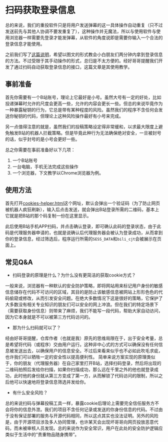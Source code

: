 # 扫码获取登录信息

总的来说，我们的重投软件只是将用户发送弹幕的这一具体操作自动重复（只不过发送前先与其他人协调不要发重复了），这种操作并无魔法，所以与使用软件与使用浏览器一样需要先登录才能发弹幕，从软件的角度说即是需要你输入一个合法的登录信息才能使用。

之前我们写了[这篇说明](https://github.com/Dark-Sword-22/danmuG/blob/main/misc/如何获取模拟登录的ID信息.md)，希望以图文的形式教会小白朋友们两分钟内拿到登录信息的方法。不过受限于其手动操作的形式，总归是不太方便的。经好哥哥提醒我们开发了通过扫码自动获取登录信息的接口，这篇文章是其使用教学。

## 事前准备

首先你需要有一个B站账号，理论上它最好是小号。虽然大号有一定的好处，比如投递弹幕时允许的尺度会更高一些，允许的内容会更长一些。但总的来说毕竟作为一种暴露秘钥的行为，它总是带有某种程度的风险。虽然我们的程序不含任何会发送你秘钥的代码，但理论上这种风险操作最好有小号来完成。

另一点值得注意的就是，虽然我们的投稿策略设定得非常缓和，以求最大限度上避免触发B站的机器人拦截策略。但是毕竟此种行为无法确保绝对安全，一旦被封号的话，似乎封号的是小号会更好一些。

总之你需要在事前准备好以下几项：

1. 一个B站账号
2. 一台电脑，手机无法完成这些操作
3. 一个浏览器，下文教学以Chrome浏览器为例。

## 使用方法

首先打开[cookies-helper.html](https://dark-sword-22.pages.dev/cookie-helper.html)这个网址，默认会弹出一个验证码（为了防止网页被机器人疯狂刷新），输入后点击发送，就会弹出B站登录所需的二维码，基本上它就是把B站的那个码复制一份在这里显示。

此后使用B站手机APP扫码，并点击确认登录，即可确认此码的登录状态，由于此码是代理服务器申请的，也就是说确认后代理服务器会被认为登录成功，从而拿到你的登录信息，经过筛选后，程序运行所需的`SESS_DATA`和`bili_cjt`会被展示在页面上。

## 常见Q&A

- 扫码登录的原理是什么？为什么没有更简洁的获取cookie方式？

一般来说，浏览器有一种默认的安全防护策略，即将网站用来标记用户身份的敏感信息储存在代码不可访问的区域，其目的是防止该敏感信息被网站上形形色色的代码偷窥或修改，从而引发安全问题。在绝大多数情况下这是很好的策略，它保护了大多数没有相关专业知识的朋友们可以安全的网上冲浪。但在我们的特定场景下（需要获取身份信息）则带来了麻烦，我们不能写一段代码，帮助大家自动访问，因为它本身就是不可以被第三方代码访问的。

- 那为什么扫码就可以了？

经由好哥哥提醒，仓库作者（也就是我）原先的思维局限在于，出于安全考量，总是希望将代码（或程序）交由用户运行。这种非中心式的方式可以确保没有任何信息被发送出去，以确保用户的信息安全。不过后来看来似乎也不必如此吹毛求疵，也许我们可以牺牲一定的安全性以提高便利性。 简单来说方案实现的原理类似于，你的朋友（代理服务器）在自己家里打开B站，选择扫码登录，然后将出现的二维码拍照后发给你扫描，如果你扫描成功，那么远在千里之外的他也就登录成功，此时他的身份就从第三方变成了第一方，从而解锁了代码访问的限制，所以之后他可以快速地将登录信息筛选并发给你。

- 有什么安全风险？

总的来说扫码与弹幕投稿工具一样，暴露cookie后理论上需要完全信任服务方不会将你的信息外泄。我们的项目不含任何记录或发送的你身份信息的代码。不过由于没有保证部署的服务与开源代码相同，所以这点其实也没法证明。另外的风险是，由于开源项目涉及多人协同管理，也许某天会出现坏哥哥向网页投放恶意代码，而未被审核人员发现。总的来说作为安全常识，用户在此处的安全防护逻辑应类似于生活中的“贵重物品随身携带”。